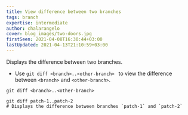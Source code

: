 ```yaml
---
title: View difference between two branches
tags: branch
expertise: intermediate
author: chalarangelo
cover: blog_images/two-doors.jpg
firstSeen: 2021-04-08T16:30:44+03:00
lastUpdated: 2021-04-13T21:10:59+03:00
---
```


Displays the difference between two branches.

- Use `git diff <branch>..<other-branch> ` to view the difference between `<branch>` and `<other-branch>`.

```shell
git diff <branch>..<other-branch>
```

```shell
git diff patch-1..patch-2
# Displays the difference between branches `patch-1` and `patch-2`
```
